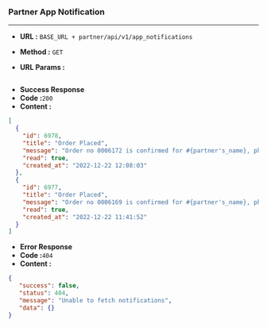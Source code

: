 ### Partner App Notification
___

* **URL :** `BASE_URL + partner/api/v1/app_notifications`

* **Method :** `GET`

* **URL Params :**

```json
```
* **Success Response**
* **Code :**`200`
* **Content :**
```json
[
  {
    "id": 6978,
    "title": "Order Placed",
    "message": "Order no 0006172 is confirmed for #{partner's_name}, phone: #{partner's_phone_number}",
    "read": true,
    "created_at": "2022-12-22 12:08:03"
  },
  {
    "id": 6977,
    "title": "Order Placed",
    "message": "Order no 0006169 is confirmed for #{partner's_name}, phone: #{partner's_phone_number}",
    "read": true,
    "created_at": "2022-12-22 11:41:52"
  }
]
```
* **Error Response**
* **Code :**`404`
* **Content :**
```json
{
   "success": false,
   "status": 404,
   "message": "Unable to fetch notifications",
   "data": {}
}
```
